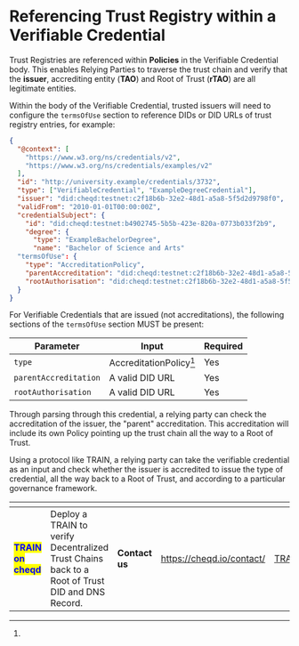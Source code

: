 # Referencing Trust Registry within a Verifiable Credential

Trust Registries are referenced within **Policies** in the Verifiable Credential body. This enables Relying Parties to traverse the trust chain and verify that the **issuer**, accrediting entity (**TAO**) and Root of Trust (**rTAO**) are all legitimate entities.

Within the body of the Verifiable Credential, trusted issuers will need to configure the `termsOfUse` section to reference DIDs or DID URLs of trust registry entries, for example:

```json
{
  "@context": [
    "https://www.w3.org/ns/credentials/v2",
    "https://www.w3.org/ns/credentials/examples/v2"
  ],
  "id": "http://university.example/credentials/3732",
  "type": ["VerifiableCredential", "ExampleDegreeCredential"],
  "issuer": "did:cheqd:testnet:c2f18b6b-32e2-48d1-a5a8-5f5d2d9798f0",
  "validFrom": "2010-01-01T00:00:00Z",
  "credentialSubject": {
    "id": "did:cheqd:testnet:b4902745-5b5b-423e-820a-0773b033f2b9",
    "degree": {
      "type": "ExampleBachelorDegree",
      "name": "Bachelor of Science and Arts"
  "termsOfUse": {
    "type": "AccreditationPolicy",
    "parentAccreditation": "did:cheqd:testnet:c2f18b6b-32e2-48d1-a5a8-5f5d2d9798f0/resources/58c01595-f884-4a3b-add4-8c691e16b8ee",
    "rootAuthorisation": "did:cheqd:testnet:c2f18b6b-32e2-48d1-a5a8-5f5d2d9798f0/resources/58c01595-f884-4a3b-add4-8c691e16b8ee"
  }
}
```

For Verifiable Credentials that are issued (not accreditations), the following sections of the `termsOfUse` section MUST be present:

| Parameter             | Input                   | Required |
| --------------------- | ----------------------- | -------- |
| `type`                | AccreditationPolicy[^1] | Yes      |
| `parentAccreditation` | A valid DID URL         | Yes      |
| `rootAuthorisation`   | A valid DID URL         | Yes      |

Through parsing through this credential, a relying party can check the accreditation of the issuer, the  "parent" accreditation. This accreditation will include its own Policy pointing up the trust chain all the way to a Root of Trust.

Using a protocol like TRAIN, a relying party can take the verifiable credential as an input and check whether the issuer is accredited to issue the type of credential, all the way back to a Root of Trust, and according to a particular governance framework.

<table data-card-size="large" data-view="cards"><thead><tr><th></th><th></th><th></th><th data-hidden data-card-target data-type="content-ref"></th><th data-hidden data-card-cover data-type="files"></th></tr></thead><tbody><tr><td><mark style="color:blue;"><strong>TRAIN on cheqd</strong></mark></td><td>Deploy a TRAIN to verify Decentralized Trust Chains back to a Root of Trust DID and DNS Record.</td><td><strong>Contact us</strong></td><td><a href="https://cheqd.io/contact/">https://cheqd.io/contact/</a></td><td><a href="../../../.gitbook/assets/TRAIN_for_website.png">TRAIN_for_website.png</a></td></tr></tbody></table>

[^1]: 

